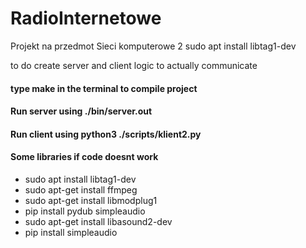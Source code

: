 # RadioInternetowe
Projekt na przedmot Sieci komputerowe 2
sudo apt install libtag1-dev


to do
create server and client logic to actually communicate

#### type make in the terminal to compile project
#### Run server using ./bin/server.out
#### Run client using python3 ./scripts/klient2.py
#### Some libraries if code doesnt work
- sudo apt install libtag1-dev
- sudo apt-get install ffmpeg
- sudo apt-get install libmodplug1
- pip install pydub simpleaudio
- sudo apt-get install libasound2-dev
- pip install simpleaudio


